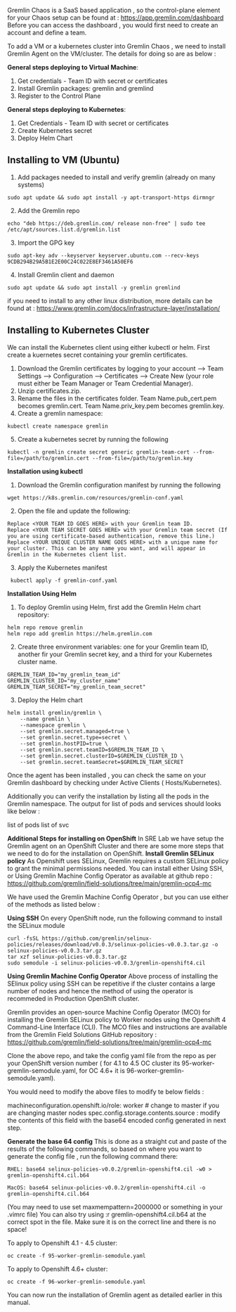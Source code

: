 Gremlin Chaos is a SaaS based application , so the control-plane element for your Chaos setup can be found at : https://app.gremlin.com/dashboard
Before you can access the dashboard , you would first need to create an account and define a team. 

To add a VM or a kubernetes cluster into Gremlin Chaos , we need to install Gremlin Agent on the VM/cluster. The details for doing so are as below :

**General steps deploying to Virtual Machine**:

 1. Get credentials - Team ID with secret or certificates
 2. Install Gremlin packages: gremlin and gremlind
 3. Register to the Control Plane

**General steps deploying to Kubernetes**:

1. Get Credentials - Team ID with secret or certificates
2. Create Kubernetes secret
3. Deploy Helm Chart

## Installing to VM (Ubuntu)

1. Add packages needed to install and verify gremlin (already on many systems)
```
sudo apt update && sudo apt install -y apt-transport-https dirmngr
```

2. Add the Gremlin repo
```
echo "deb https://deb.gremlin.com/ release non-free" | sudo tee /etc/apt/sources.list.d/gremlin.list
```

3. Import the GPG key
```
sudo apt-key adv --keyserver keyserver.ubuntu.com --recv-keys 9CDB294B29A5B1E2E00C24C022E8EF3461A50EF6
```

4. Install Gremlin client and daemon
```
sudo apt update && sudo apt install -y gremlin gremlind
```

if you need to install to any other linux distribution, more details can be found at : https://www.gremlin.com/docs/infrastructure-layer/installation/ 

## Installing to Kubernetes Cluster
We can install the Kubernetes client using either kubectl or helm. First create a kuernetes secret containing your gremlin certificates.  

1. Download the Gremlin certificates by logging to your account --> Team Settings --> Configuration --> Certificates --> Create New (your role must either be Team Manager or Team Credential Manager).
2. Unzip certificates.zip.
3. Rename the files in the certificates folder. Team Name.pub_cert.pem becomes gremlin.cert. Team Name.priv_key.pem becomes gremlin.key.
4. Create a gremlin namespace:
```
kubectl create namespace gremlin
```
5. Create a kubernetes secret by running the following
```
kubectl -n gremlin create secret generic gremlin-team-cert --from-file=/path/to/gremlin.cert --from-file=/path/to/gremlin.key
```
**Installation using kubectl**
1. Download the Gremlin configuration manifest by running the following
```
wget https://k8s.gremlin.com/resources/gremlin-conf.yaml
```
2. Open the file and update the following:
```
Replace <YOUR TEAM ID GOES HERE> with your Gremlin team ID.
Replace <YOUR TEAM SECRET GOES HERE> with your Gremlin team secret (If you are using certificate-based authentication, remove this line.)
Replace <YOUR UNIQUE CLUSTER NAME GOES HERE> with a unique name for your cluster. This can be any name you want, and will appear in Gremlin in the Kubernetes client list.
```
3. Apply the Kubernetes manifest 
 ```
  kubectl apply -f gremlin-conf.yaml
 ```
**Installation Using Helm**
1. To deploy Gremlin using Helm, first add the Gremlin Helm chart repository:
```
helm repo remove gremlin
helm repo add gremlin https://helm.gremlin.com
```
2. Create three environment variables: one for your Gremlin team ID, another fir your Gremlin secret key, and a third for your Kubernetes cluster name.
```
GREMLIN_TEAM_ID="my_gremlin_team_id"
GREMLIN_CLUSTER_ID="my_cluster_name"
GREMLIN_TEAM_SECRET="my_gremlin_team_secret"
```
3. Deploy the Helm chart
```
helm install gremlin/gremlin \
    --name gremlin \
    --namespace gremlin \
    --set gremlin.secret.managed=true \
    --set gremlin.secret.type=secret \
    --set gremlin.hostPID=true \
    --set gremlin.secret.teamID=$GREMLIN_TEAM_ID \
    --set gremlin.secret.clusterID=$GREMLIN_CLUSTER_ID \
    --set gremlin.secret.teamSecret=$GREMLIN_TEAM_SECRET
```
Once the agent has been installed , you can check the same on your Gremlin dashboard by checking under Active Clients ( Hosts/Kubernetes).

Additionally you can verify the installation by listing all the pods in the Gremlin namespace. The output for list of pods and services should looks like below : 

list of pods 
<Insert-details-here-from-cluster>
list of svc
<Insert-details-svc>
 
**Additional Steps for installing on OpenShift** 
In SRE Lab we have setup the Gremlin agent on an OpenShift Cluster and there are some more steps that we need to do for the installation on OpenShift.
**Install Gremlin SELinux policy**
As Openshift uses SELinux, Gremlin requires a custom SELinux policy to grant the minimal permissions needed. You can install either Using SSH, or Using Gremlin Machine Config Operator as available at github repo : https://github.com/gremlin/field-solutions/tree/main/gremlin-ocp4-mc 
 
We have used the Gremlin Machine Config Operator , but you can use either of the methods as listed below :

**Using SSH**
On every OpenShift node, run the following command to install the SELinux module
```
curl -fsSL https://github.com/gremlin/selinux-policies/releases/download/v0.0.3/selinux-policies-v0.0.3.tar.gz -o selinux-policies-v0.0.3.tar.gz
tar xzf selinux-policies-v0.0.3.tar.gz
sudo semodule -i selinux-policies-v0.0.3/gremlin-openshift4.cil
```
 
**Using Gremlin Machine Config Operator**
Above process of installing the SElinux policy using SSH can be repetitive if the cluster contains a large number of nodes and hence the method of using the operator is recommeded in Production OpenShift cluster. 

 Gremlin provides an open-source Machine Config Operator (MCO) for installing the Gremlin SELinux policy to Worker nodes using the Openshift 4 Command-Line Interface (CLI). The MCO files and instructions are available from the Gremlin Field Solutions GitHub repository : https://github.com/gremlin/field-solutions/tree/main/gremlin-ocp4-mc
 
Clone the above repo, and take the config yaml file from the repo as per your OpenShift version number ( for 4.1 to 4.5 OC cluster its 95-worker-gremlin-semodule.yaml, for OC 4.6+ it is 96-worker-gremlin-semodule.yaml). 
 
You would need to modify the above files to modify te below fields :

 machineconfiguration.openshift.io/role: worker # change to master if you are changing master nodes
 spec.config.storage.contents.source :  modify the contents of this field with the base64 encoded config generated in next step. 
 

**Generate the base 64 config** This is done as a straight cut and paste of the results of the following commands, so based on where you want to generate the config file , run the following command there:

``RHEL: base64 selinux-policies-v0.0.2/gremlin-openshift4.cil -w0 > gremlin-openshift4.cil.b64``

``MacOS: base64 selinux-policies-v0.0.2/gremlin-openshift4.cil -o gremlin-openshift4.cil.b64``

(You may need to use set maxmempattern=2000000 or something in your .vimrc file) You can also try using :r gremlin-openshift4.cil.b64 at the correct spot in the file. Make sure it is on the correct line and there is no space!

To apply to Openshift 4.1 - 4.5 cluster:

``oc create -f 95-worker-gremlin-semodule.yaml``

To apply to Openshift 4.6+ cluster:

``oc create -f 96-worker-gremlin-semodule.yaml``

You can now run the installation of Gremlin agent as detailed earlier in this manual.

